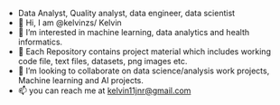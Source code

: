 - Data Analyst, Quality analyst, data engineer, data scientist 
- 👋 Hi, I am @kelvinzs/ Kelvin 
- 👀 I’m interested in machine learning, data analytics and health informatics. 
- 🌱 Each Repository contains project material which includes working code file, text files, datasets, png images etc. 
- 💞️ I’m looking to collaborate on data science/analysis work projects, Machine learning and AI projects. 
- 📫 you can reach me at kelvin11jnr@gmail.com 

<!---
kelvinzs/kelvinzs is a ✨ special ✨ repository because its `README.md` (this file) appears on your GitHub profile.
You can click the Preview link to take a look at your changes.
--->

